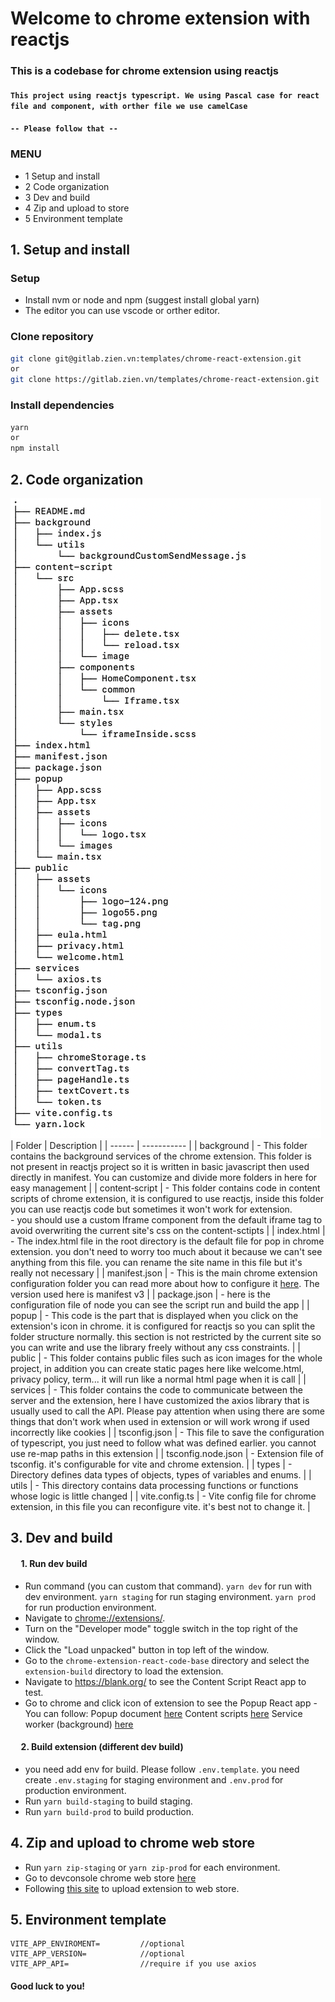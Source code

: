 # Welcome to chrome extension with reactjs
### This is a codebase for chrome extension using reactjs

#### `This project using reactjs typescript. We using Pascal case for react file and component, with orther file we use camelCase`
#### `-- Please follow that --`


### MENU
- 1 Setup and install
- 2 Code organization
- 3 Dev and build
- 4 Zip and upload to store
- 5 Environment template

## 1. Setup and install

### Setup
- Install nvm or node and npm (suggest install global yarn)
- The editor you can use vscode or orther editor.

### Clone repository
```sh
git clone git@gitlab.zien.vn:templates/chrome-react-extension.git
or
git clone https://gitlab.zien.vn/templates/chrome-react-extension.git
```

### Install dependencies
```sh
yarn
or
npm install
```
## 2. Code organization
![source tree](https://raw.githubusercontent.com/longlong7211/react-chrome-extension/main/doc/img/tree.png)
| Folder | Description |
| ------ | ----------- |
| background | - This folder contains the background services of the chrome extension. This folder is not present in reactjs project so it is written in basic javascript then used directly in manifest. You can customize and divide more folders in here for easy management |
| content&#x2011;script | - This folder contains code in content scripts of chrome extension, it is configured to use reactjs, inside this folder you can use reactjs code but sometimes it won't work for extension. <br/> - you should use a custom Iframe component from the default iframe tag to avoid overwriting the current site's css on the content-sctipts  |
| index.html | - The index.html file in the root directory is the default file for pop in chrome extension. you don't need to worry too much about it because we can't see anything from this file. you can rename the site name in this file but it's really not necessary  |
| manifest.json | - This is the main chrome extension configuration folder you can read more about how to configure it [here](https://developer.chrome.com/docs/extensions/mv3/intro/). The version used here is manifest v3 |
| package.json | - here is the configuration file of node you can see the script run and build the app |
| popup | - This code is the part that is displayed when you click on the extension's icon in chrome. it is configured for reactjs so you can split the folder structure normally. this section is not restricted by the current site so you can write and use the library freely without any css constraints. |
| public | - This folder contains public files such as icon images for the whole project, in addition you can create static pages here like welcome.html, privacy policy, term... it will run like a normal html page when it is call |
| services | - This folder contains the code to communicate between the server and the extension, here I have customized the axios library that is usually used to call the API. Please pay attention when using there are some things that don't work when used in extension or will work wrong if used incorrectly like cookies |
| tsconfig.json | - This file to save the configuration of typescript, you just need to follow what was defined earlier. you cannot use re-map paths in this extension |
| tsconfig.node.json | - Extension file of tsconfig. it's configurable for vite and chrome extension. |
| types | - Directory defines data types of objects, types of variables and enums. |
| utils | - This directory contains data processing functions or functions whose logic is little changed |
| vite.config.ts | - Vite config file for chrome extension, in this file you can reconfigure vite. it's best not to change it. |

## 3. Dev and build
#### &nbsp;&nbsp;&nbsp;&nbsp;&nbsp;1. Run dev build
- Run command (you can custom that command).
```yarn dev``` for run with dev environment.
```yarn staging``` for run staging environment.
```yarn prod``` for run production environment.
- Navigate to [chrome://extensions/](chrome://extensions/).
- Turn on the "Developer mode" toggle switch in the top right of the window.
- Click the "Load unpacked" button in top left of the window.
- Go to the `chrome-extension-react-code-base` directory and select the `extension-build` directory to load the extension.
- Navigate to https://blank.org/ to see the Content Script React app to test.
- Go to chrome and click icon of extension to see the Popup React app
\- You can follow:
Popup document [here](https://developer.chrome.com/docs/extensions/mv3/user_interface/#popup)
Content scripts [here](https://developer.chrome.com/docs/extensions/mv3/content_scripts/)
Service worker (background) [here](https://developer.chrome.com/docs/extensions/migrating/to-service-workers)

#### &nbsp;&nbsp;&nbsp;&nbsp;&nbsp;2. Build extension (different dev build)
- you need add env for build. Please follow `.env.template`. you need create `.env.staging` for staging environment and `.env.prod` for production environment.
- Run ```yarn build-staging``` to build staging.
- Run ```yarn build-prod``` to build production.

## 4. Zip and upload to chrome web store
- Run `yarn zip-staging` or `yarn zip-prod` for each environment.
- Go to devconsole chrome web store [here](https://chrome.google.com/u/2/webstore/devconsole)
- Following [this site](https://developer.chrome.com/docs/webstore/publish/) to upload extension to web store.

## 5. Environment template
```
VITE_APP_ENVIROMENT=         //optional
VITE_APP_VERSION=            //optional
VITE_APP_API=                //require if you use axios
```

#### Good luck to you!